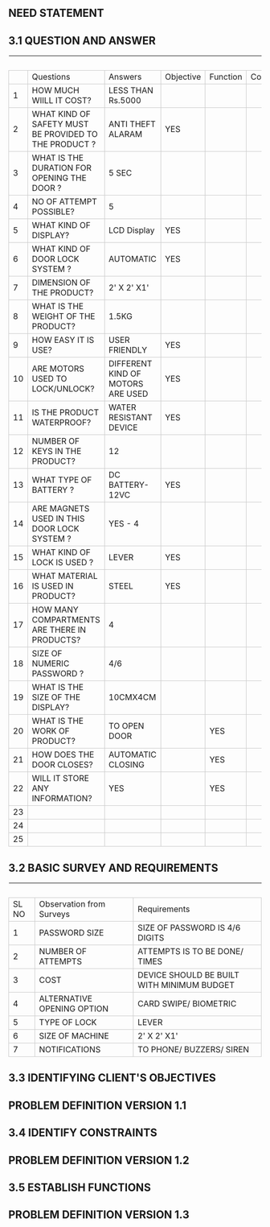##  NEED STATEMENT


##   3.1 QUESTION AND ANSWER
<html>
<body>
<!--StartFragment--><google-sheets-html-origin><style type="text/css"><!--td {border: 1px solid #cccccc;}br {mso-data-placement:same-cell;}--></style>

  |   |   |   |   |  
-- | -- | -- | -- | -- | --
  | Questions | Answers | Objective | Function | Constraint
1 | HOW MUCH WIILL IT COST? | LESS THAN Rs.5000 |   |   |  
2 | WHAT KIND OF SAFETY MUST BE PROVIDED TO THE PRODUCT ? | ANTI THEFT ALARAM | YES |   |  
3 | WHAT IS THE DURATION FOR OPENING THE DOOR ? | 5 SEC |   |   |  
4 | NO OF ATTEMPT POSSIBLE? | 5 |   |   |  
5 | WHAT KIND OF DISPLAY? | LCD Display | YES |   |  
6 | WHAT KIND OF DOOR LOCK SYSTEM ? | AUTOMATIC | YES |   |  
7 | DIMENSION OF THE PRODUCT? | 2' X 2' X1' |   |   |  
8 | WHAT IS THE WEIGHT OF THE PRODUCT? | 1.5KG |   |   |  
9 | HOW EASY IT IS USE? | USER FRIENDLY | YES |   |  
10 | ARE MOTORS USED TO LOCK/UNLOCK? | DIFFERENT KIND OF MOTORS ARE USED | YES |   |  
11 | IS THE PRODUCT WATERPROOF? | WATER RESISTANT DEVICE | YES |   |  
12 | NUMBER OF KEYS  IN THE PRODUCT? | 12 |   |   |  
13 | WHAT TYPE OF BATTERY ? | DC BATTERY-12VC | YES |   |  
14 | ARE MAGNETS USED IN THIS DOOR LOCK SYSTEM ? | YES - 4 |   |   |  
15 | WHAT KIND OF LOCK IS USED ? | LEVER | YES |   |  
16 | WHAT MATERIAL IS USED IN PRODUCT? | STEEL | YES |   |  
17 | HOW MANY COMPARTMENTS ARE THERE IN PRODUCTS? | 4 |   |   |  
18 | SIZE OF NUMERIC PASSWORD ? | 4/6 |   |   |  
19 | WHAT IS THE SIZE OF THE DISPLAY? | 10CMX4CM |   |   |  
20 | WHAT IS THE WORK OF PRODUCT? | TO OPEN DOOR |   | YES |  
21 | HOW DOES THE DOOR CLOSES? | AUTOMATIC CLOSING |   | YES |  
22 | WILL IT STORE ANY INFORMATION? | YES |   | YES |  
23 |   |   |   |   |  
24 |   |   |   |   |  
25 |   |   |   |   |  

<!--EndFragment-->
</body>
</html>

##   3.2 BASIC SURVEY AND REQUIREMENTS
<html>
<body>
<!--StartFragment--><google-sheets-html-origin><style type="text/css"><!--td {border: 1px solid #cccccc;}br {mso-data-placement:same-cell;}--></style>

  |   |  
-- | -- | --
SL NO | Observation from Surveys | Requirements
1 | PASSWORD SIZE | SIZE OF PASSWORD IS 4/6 DIGITS
2 | NUMBER OF ATTEMPTS | ATTEMPTS IS TO BE DONE/ TIMES
3 | COST | DEVICE SHOULD BE BUILT WITH MINIMUM BUDGET
4 | ALTERNATIVE OPENING OPTION | CARD SWIPE/ BIOMETRIC
5 | TYPE OF LOCK | LEVER
6 | SIZE OF MACHINE | 2' X 2' X1'
7 | NOTIFICATIONS | TO PHONE/ BUZZERS/ SIREN

<!--EndFragment-->
</body>
</html>

##   3.3 IDENTIFYING CLIENT'S OBJECTIVES

##   PROBLEM DEFINITION VERSION 1.1

##   3.4 IDENTIFY CONSTRAINTS

##   PROBLEM DEFINITION VERSION 1.2  

##   3.5 ESTABLISH FUNCTIONS

##   PROBLEM DEFINITION VERSION 1.3